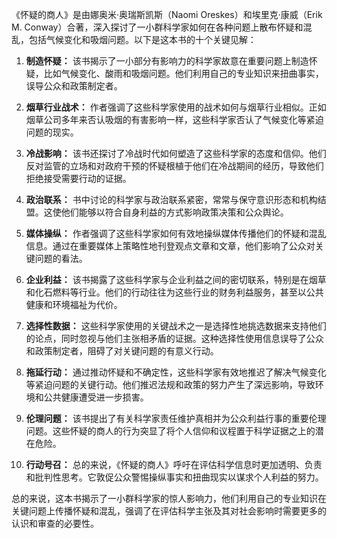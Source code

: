 《怀疑的商人》是由娜奥米·奥瑞斯凯斯（Naomi Oreskes）和埃里克·康威（Erik M. Conway）合著，深入探讨了一小群科学家如何在各种问题上散布怀疑和混乱，包括气候变化和吸烟问题。以下是这本书的十个关键见解：

1. **制造怀疑：** 该书揭示了一小部分有影响力的科学家故意在重要问题上制造怀疑，比如气候变化、酸雨和吸烟问题。他们利用自己的专业知识来扭曲事实，误导公众和政策制定者。

2. **烟草行业战术：** 作者强调了这些科学家使用的战术如何与烟草行业相似。正如烟草公司多年来否认吸烟的有害影响一样，这些科学家否认了气候变化等紧迫问题的现实。

3. **冷战影响：** 该书还探讨了冷战时代如何塑造了这些科学家的态度和信仰。他们反对监管的立场和对政府干预的怀疑根植于他们在冷战期间的经历，导致他们拒绝接受需要行动的证据。

4. **政治联系：** 书中讨论的科学家与政治联系紧密，常常与保守意识形态和机构结盟。这使他们能够以符合自身利益的方式影响政策决策和公众舆论。

5. **媒体操纵：** 作者强调了这些科学家如何有效地操纵媒体传播他们的怀疑和混乱信息。通过在重要媒体上策略性地刊登观点文章和文章，他们影响了公众对关键问题的看法。

6. **企业利益：** 该书揭露了这些科学家与企业利益之间的密切联系，特别是在烟草和化石燃料等行业。他们的行动往往为这些行业的财务利益服务，甚至以公共健康和环境福祉为代价。

7. **选择性数据：** 这些科学家使用的关键战术之一是选择性地挑选数据来支持他们的论点，同时忽视与他们主张相矛盾的证据。这种选择性使用信息误导了公众和政策制定者，阻碍了对关键问题的有意义行动。

8. **拖延行动：** 通过推动怀疑和不确定性，这些科学家有效地推迟了解决气候变化等紧迫问题的关键行动。他们推迟法规和政策的努力产生了深远影响，导致环境和公共健康遭受进一步损害。

9. **伦理问题：** 该书提出了有关科学家责任维护真相并为公众利益行事的重要伦理问题。这些怀疑的商人的行为突显了将个人信仰和议程置于科学证据之上的潜在危险。

10. **行动号召：** 总的来说，《怀疑的商人》呼吁在评估科学信息时更加透明、负责和批判性思考。它敦促公众警惕操纵事实和扭曲现实以谋求个人利益的努力。

总的来说，这本书揭示了一小群科学家的惊人影响力，他们利用自己的专业知识在关键问题上传播怀疑和混乱，强调了在评估科学主张及其对社会影响时需要更多的认识和审查的必要性。
